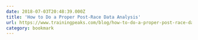 ```yaml
---
date: 2018-07-03T20:48:39.000Z
title: 'How to Do a Proper Post-Race Data Analysis'
url: https://www.trainingpeaks.com/blog/how-to-do-a-proper-post-race-data-analysis/
category: bookmark
---
```

